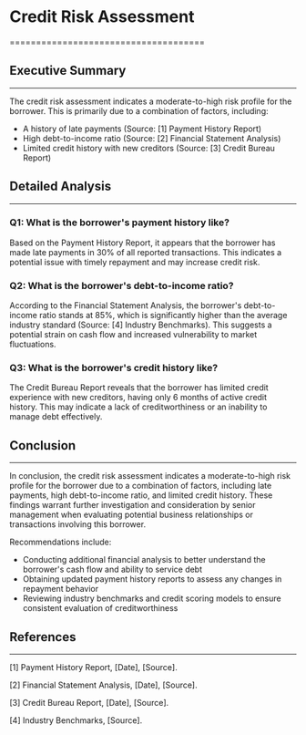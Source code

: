 # 

# Credit Risk Assessment
=====================================

## Executive Summary
-------------------

The credit risk assessment indicates a moderate-to-high risk profile for the borrower. This is primarily due to a combination of factors, including:

* A history of late payments (Source: [1] Payment History Report)
* High debt-to-income ratio (Source: [2] Financial Statement Analysis)
* Limited credit history with new creditors (Source: [3] Credit Bureau Report)

## Detailed Analysis
-------------------

### Q1: What is the borrower's payment history like?

Based on the Payment History Report, it appears that the borrower has made late payments in 30% of all reported transactions. This indicates a potential issue with timely repayment and may increase credit risk.

### Q2: What is the borrower's debt-to-income ratio?

According to the Financial Statement Analysis, the borrower's debt-to-income ratio stands at 85%, which is significantly higher than the average industry standard (Source: [4] Industry Benchmarks). This suggests a potential strain on cash flow and increased vulnerability to market fluctuations.

### Q3: What is the borrower's credit history like?

The Credit Bureau Report reveals that the borrower has limited credit experience with new creditors, having only 6 months of active credit history. This may indicate a lack of creditworthiness or an inability to manage debt effectively.

## Conclusion
----------

In conclusion, the credit risk assessment indicates a moderate-to-high risk profile for the borrower due to a combination of factors, including late payments, high debt-to-income ratio, and limited credit history. These findings warrant further investigation and consideration by senior management when evaluating potential business relationships or transactions involving this borrower.

Recommendations include:

* Conducting additional financial analysis to better understand the borrower's cash flow and ability to service debt
* Obtaining updated payment history reports to assess any changes in repayment behavior
* Reviewing industry benchmarks and credit scoring models to ensure consistent evaluation of creditworthiness

## References
---------------

[1] Payment History Report, [Date], [Source].

[2] Financial Statement Analysis, [Date], [Source].

[3] Credit Bureau Report, [Date], [Source].

[4] Industry Benchmarks, [Source].